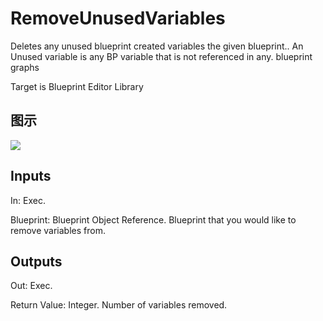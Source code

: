 # RemoveUnusedVariables

Deletes any unused blueprint created variables the given blueprint.. An Unused variable is any BP variable that is not referenced in any. blueprint graphs

Target is Blueprint Editor Library

## 图示

![]($-20221218-18114801.png)

## Inputs

In: Exec.

Blueprint: Blueprint Object Reference. Blueprint that you would like to remove variables from.  

## Outputs

Out: Exec.

Return Value: Integer. Number of variables removed.

